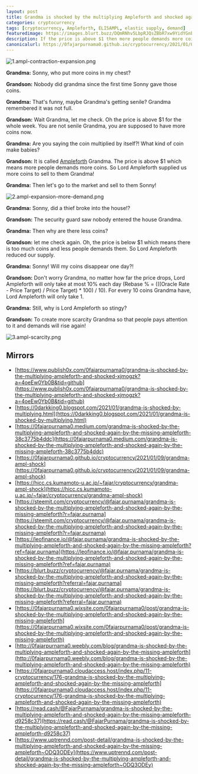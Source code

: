 ```yaml
---
layout: post
title: Grandma is shocked by the multiplying Ampleforth and shocked again by the missing Ampleforth
categories: cryptocurrency
tags: [cryptocurrency, Ampleforth, ELI5AMPL, elastic supply, demand]
featuredimage: https://images.blurt.buzz/DQmRNhv5LbpRJQsZBbR7xw9YidYGnb3uwe6VxmvEutnjKcN/1.ampl-contraction-expansion.png
description: If the price is above $1 then more people demands more coins. If the price is below $1 then there is too much coins and less people demands.
canonicalurl: https://0fajarpurnama0.github.io/cryptocurrency/2021/01/09/grandma-ampl-shock
---
```

![1.ampl-contraction-expansion.png](https://images.blurt.buzz/DQmRNhv5LbpRJQsZBbR7xw9YidYGnb3uwe6VxmvEutnjKcN/1.ampl-contraction-expansion.png)

**Grandma:** Sonny, who put more coins in my chest?

**Grandson:** Nobody did grandma since the first time Sonny gave those coins.

**Grandma:** That's funny, maybe Grandma's getting senile? Grandma remembered it was not full.

**Grandson:** Wait Grandma, let me check. Oh the price is above $1 for the whole week. You are not senile Grandma, you are supposed to have more coins now.

**Grandma:** Are you saying the coin multiplied by itself?! What kind of coin make babies?

**Grandson:** It is called [Ampleforth](https://www.ampleforth.org/) Grandma. The price is above $1 which means more people demands more coins. So Lord Ampleforth supplied us more coins to sell to them Grandma!

**Grandma:** Then let's go to the market and sell to them Sonny!

![2.ampl-expansion-more-demand.png](https://images.blurt.buzz/DQmciEzAmVhFfvtE2Y6Hx89NNrKmBUup2Fo7zfDYgp13TE4/2.ampl-expansion-more-demand.png)

**Grandma:** Sonny, did a thief broke into the house!?

**Grandson:** The security guard saw nobody entered the house Grandma.

**Grandma:** Then why are there less coins?

**Grandson:** let me check again. Oh, the price is below $1 which means there is too much coins and less people demands them. So Lord Ampleforth reduced our supply.

**Grandma:** Sonny! Will my coins disappear one day?!

**Grandson:** Don't worry Grandma, no matter how far the price drops, Lord Ampleforth will only take at most 10% each day (Rebase % = (((Oracle Rate - Price Target) / Price Target) * 100) / 10). For every 10 coins Grandma have, Lord Ampleforth will only take 1.

**Grandma:** Still, why is Lord Ampleforth so stingy?

**Grandson:** To create more scarcity Grandma so that people pays attention to it and demands will rise again!

![3.ampl-scarcity.png](https://images.blurt.buzz/DQmac3c1iSSsNieVhNDyfuEzqZjSkp3atkN1eNjB2F6WozW/3.ampl-scarcity.png)

## Mirrors

*   [https://www.publish0x.com/0fajarpurnama0/grandma-is-shocked-by-the-multiplying-ampleforth-and-shocked-xjmogzk?a=4oeEw0Yb0B&tid=github](https://www.publish0x.com/0fajarpurnama0/grandma-is-shocked-by-the-multiplying-ampleforth-and-shocked-xjmogzk?a=4oeEw0Yb0B&tid=github)
*   [https://0darkking0.blogspot.com/2021/01/grandma-is-shocked-by-multiplying.html](https://0darkking0.blogspot.com/2021/01/grandma-is-shocked-by-multiplying.html)
*   [https://0fajarpurnama0.medium.com/grandma-is-shocked-by-the-multiplying-ampleforth-and-shocked-again-by-the-missing-ampleforth-38c3775b4ddc](https://0fajarpurnama0.medium.com/grandma-is-shocked-by-the-multiplying-ampleforth-and-shocked-again-by-the-missing-ampleforth-38c3775b4ddc)
*   [https://0fajarpurnama0.github.io/cryptocurrency/2021/01/09/grandma-ampl-shock](https://0fajarpurnama0.github.io/cryptocurrency/2021/01/09/grandma-ampl-shock)
*   [https://hicc.cs.kumamoto-u.ac.jp/~fajar/cryptocurrency/grandma-ampl-shock](https://hicc.cs.kumamoto-u.ac.jp/~fajar/cryptocurrency/grandma-ampl-shock)
*   [https://steemit.com/cryptocurrency/@fajar.purnama/grandma-is-shocked-by-the-multiplying-ampleforth-and-shocked-again-by-the-missing-ampleforth?r=fajar.purnama](https://steemit.com/cryptocurrency/@fajar.purnama/grandma-is-shocked-by-the-multiplying-ampleforth-and-shocked-again-by-the-missing-ampleforth?r=fajar.purnama)
*   [https://leofinance.io/@fajar.purnama/grandma-is-shocked-by-the-multiplying-ampleforth-and-shocked-again-by-the-missing-ampleforth?ref=fajar.purnama](https://leofinance.io/@fajar.purnama/grandma-is-shocked-by-the-multiplying-ampleforth-and-shocked-again-by-the-missing-ampleforth?ref=fajar.purnama)
*   [https://blurt.buzz/cryptocurrency/@fajar.purnama/grandma-is-shocked-by-the-multiplying-ampleforth-and-shocked-again-by-the-missing-ampleforth?referral=fajar.purnama](https://blurt.buzz/cryptocurrency/@fajar.purnama/grandma-is-shocked-by-the-multiplying-ampleforth-and-shocked-again-by-the-missing-ampleforth?referral=fajar.purnama)
*   [https://0fajarpurnama0.wixsite.com/0fajarpurnama0/post/grandma-is-shocked-by-the-multiplying-ampleforth-and-shocked-again-by-the-missing-ampleforth](https://0fajarpurnama0.wixsite.com/0fajarpurnama0/post/grandma-is-shocked-by-the-multiplying-ampleforth-and-shocked-again-by-the-missing-ampleforth)
*   [http://0fajarpurnama0.weebly.com/blog/grandma-is-shocked-by-the-multiplying-ampleforth-and-shocked-again-by-the-missing-ampleforth](http://0fajarpurnama0.weebly.com/blog/grandma-is-shocked-by-the-multiplying-ampleforth-and-shocked-again-by-the-missing-ampleforth)
*   [https://0fajarpurnama0.cloudaccess.host/index.php/11-cryptocurrency/176-grandma-is-shocked-by-the-multiplying-ampleforth-and-shocked-again-by-the-missing-ampleforth](https://0fajarpurnama0.cloudaccess.host/index.php/11-cryptocurrency/176-grandma-is-shocked-by-the-multiplying-ampleforth-and-shocked-again-by-the-missing-ampleforth)
*   [https://read.cash/@FajarPurnama/grandma-is-shocked-by-the-multiplying-ampleforth-and-shocked-again-by-the-missing-ampleforth-d9258c37](https://read.cash/@FajarPurnama/grandma-is-shocked-by-the-multiplying-ampleforth-and-shocked-again-by-the-missing-ampleforth-d9258c37)
*   [https://www.uptrennd.com/post-detail/grandma-is-shocked-by-the-multiplying-ampleforth-and-shocked-again-by-the-missing-ampleforth~ODQ3ODEy](https://www.uptrennd.com/post-detail/grandma-is-shocked-by-the-multiplying-ampleforth-and-shocked-again-by-the-missing-ampleforth~ODQ3ODEy)